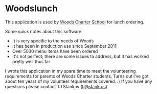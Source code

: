 Woodslunch
==========

This application is used by [Woods Charter School](http://woodscharter.org) for
lunch ordering.

Some quick notes about this software:

- It is very specific to the needs of Woods
- It has been in production use since September 2011
- Over 5000 menu items have been ordered
- It's not perfect; there are some issues to address, but it has worked pretty
  well thus far

I wrote this application in my spare time to meet the volunteering requirements
for parents of Woods Charter students. Turns out I've got about ten years of my
volunteer requirements covered. :) If you have any questions please contact TJ
Stankus (tj@stank.us).

